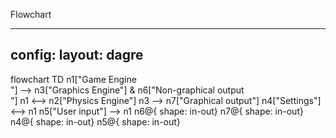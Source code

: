 Flowchart

---
config:
  layout: dagre
---
flowchart TD
    n1["Game Engine <br>"] --> n3["Graphics Engine"] & n6["Non-graphical output <br>"]
    n1 <--> n2["Physics Engine"]
    n3 --> n7["Graphical output"]
    n4["Settings"] <--> n1
    n5["User input"] --> n1
    n6@{ shape: in-out}
    n7@{ shape: in-out}
    n4@{ shape: in-out}
    n5@{ shape: in-out}
